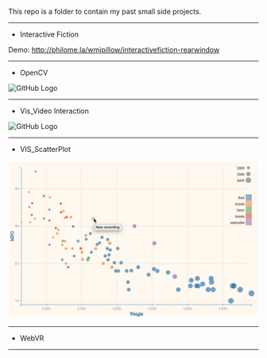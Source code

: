 This repo is a folder to contain my past small side projects.

----------------------------------------------------------------------
- Interactive Fiction

Demo: http://philome.la/wmjpillow/interactivefiction-rearwindow

----------------------------------------------------------------------
- OpenCV

![GitHub Logo](/SkecthEffect/Trump.gif)

----------------------------------------------------------------------
- Vis_Video Interaction

![GitHub Logo](/Video-VIS/demo.gif)

----------------------------------------------------------------------
- VIS_ScatterPlot

![ggplot2](/VIS_Scatterplot/Scatterplot_3.gif)

----------------------------------------------------------------------
- WebVR

----------------------------------------------------------------------

